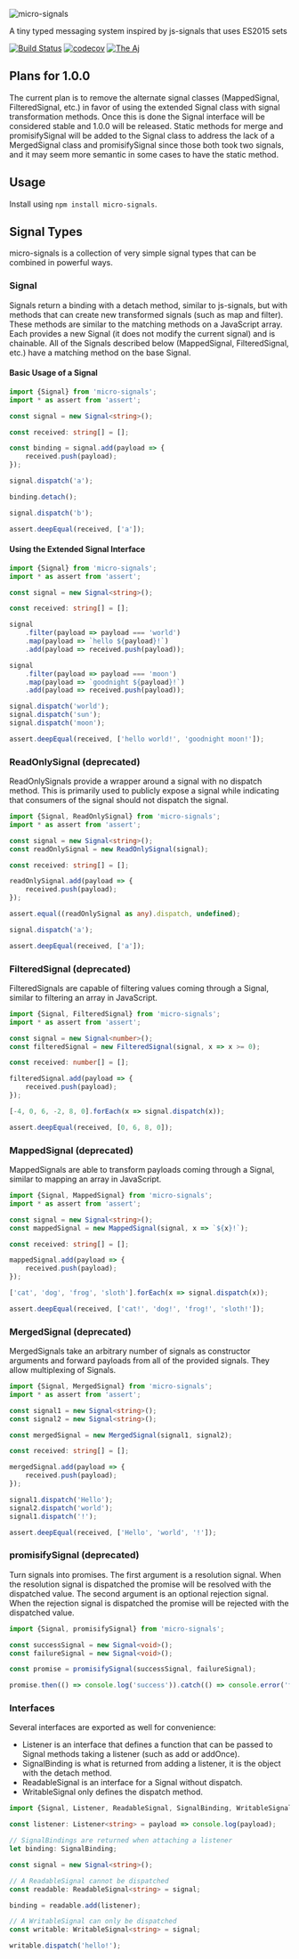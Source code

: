 ![micro-signals](https://rawgit.com/lelandmiller/micro-signals/master/micro-signals.svg)

A tiny typed messaging system inspired by js-signals that uses ES2015 sets

[![Build Status](https://travis-ci.org/lelandmiller/micro-signals.svg?branch=master)](https://travis-ci.org/lelandmiller/micro-signals)
[![codecov](https://codecov.io/gh/lelandmiller/micro-signals/branch/master/graph/badge.svg)](https://codecov.io/gh/lelandmiller/micro-signals)
[![The Aj](https://img.shields.io/badge/The_Aj-verified-brightgreen.svg)](https://www.linkedin.com/in/ajay-kodali-1281553/)

## Plans for 1.0.0

The current plan is to remove the alternate signal classes (MappedSignal, FilteredSignal, etc.) in
favor of using the extended Signal class with signal transformation methods. Once this is done the
Signal interface will be considered stable and 1.0.0 will be released. Static methods for merge and
promisifySignal will be added to the Signal class to address the lack of a MergedSignal class and
promisifySignal since those both took two signals, and it may seem more semantic in some cases to
have the static method.

## Usage

Install using `npm install micro-signals`.

## Signal Types

micro-signals is a collection of very simple signal types that can be combined in powerful ways.

### Signal

Signals return a binding with a detach method, similar to js-signals, but with methods that can
create new transformed signals (such as map and filter). These methods are similar to the matching
methods on a JavaScript array. Each provides a new Signal (it does not modify the current signal)
and is chainable. All of the Signals described below (MappedSignal, FilteredSignal, etc.) have a
matching method on the base Signal.

#### Basic Usage of a Signal

```ts
import {Signal} from 'micro-signals';
import * as assert from 'assert';

const signal = new Signal<string>();

const received: string[] = [];

const binding = signal.add(payload => {
    received.push(payload);
});

signal.dispatch('a');

binding.detach();

signal.dispatch('b');

assert.deepEqual(received, ['a']);
```

#### Using the Extended Signal Interface

```ts
import {Signal} from 'micro-signals';
import * as assert from 'assert';

const signal = new Signal<string>();

const received: string[] = [];

signal
    .filter(payload => payload === 'world')
    .map(payload => `hello ${payload}!`)
    .add(payload => received.push(payload));

signal
    .filter(payload => payload === 'moon')
    .map(payload => `goodnight ${payload}!`)
    .add(payload => received.push(payload));

signal.dispatch('world');
signal.dispatch('sun');
signal.dispatch('moon');

assert.deepEqual(received, ['hello world!', 'goodnight moon!']);
```

### ReadOnlySignal (deprecated)

ReadOnlySignals provide a wrapper around a signal with no dispatch method. This is primarily used to
publicly expose a signal while indicating that consumers of the signal should not dispatch the
signal.

```ts
import {Signal, ReadOnlySignal} from 'micro-signals';
import * as assert from 'assert';

const signal = new Signal<string>();
const readOnlySignal = new ReadOnlySignal(signal);

const received: string[] = [];

readOnlySignal.add(payload => {
    received.push(payload);
});

assert.equal((readOnlySignal as any).dispatch, undefined);

signal.dispatch('a');

assert.deepEqual(received, ['a']);
```

### FilteredSignal (deprecated)

FilteredSignals are capable of filtering values coming through a Signal, similar to filtering an
array in JavaScript.

```ts
import {Signal, FilteredSignal} from 'micro-signals';
import * as assert from 'assert';

const signal = new Signal<number>();
const filteredSignal = new FilteredSignal(signal, x => x >= 0);

const received: number[] = [];

filteredSignal.add(payload => {
    received.push(payload);
});

[-4, 0, 6, -2, 8, 0].forEach(x => signal.dispatch(x));

assert.deepEqual(received, [0, 6, 8, 0]);
```

### MappedSignal (deprecated)

MappedSignals are able to transform payloads coming through a Signal, similar to mapping an array
in JavaScript.

```ts
import {Signal, MappedSignal} from 'micro-signals';
import * as assert from 'assert';

const signal = new Signal<string>();
const mappedSignal = new MappedSignal(signal, x => `${x}!`);

const received: string[] = [];

mappedSignal.add(payload => {
    received.push(payload);
});

['cat', 'dog', 'frog', 'sloth'].forEach(x => signal.dispatch(x));

assert.deepEqual(received, ['cat!', 'dog!', 'frog!', 'sloth!']);
```

### MergedSignal (deprecated)

MergedSignals take an arbitrary number of signals as constructor arguments and forward payloads from
all of the provided signals. They allow multiplexing of Signals.

```ts
import {Signal, MergedSignal} from 'micro-signals';
import * as assert from 'assert';

const signal1 = new Signal<string>();
const signal2 = new Signal<string>();

const mergedSignal = new MergedSignal(signal1, signal2);

const received: string[] = [];

mergedSignal.add(payload => {
    received.push(payload);
});

signal1.dispatch('Hello');
signal2.dispatch('world');
signal1.dispatch('!');

assert.deepEqual(received, ['Hello', 'world', '!']);
```

### promisifySignal (deprecated)

Turn signals into promises. The first argument is a resolution signal. When the resolution signal is
dispatched the promise will be resolved with the dispatched value. The second argument is an
optional rejection signal. When the rejection signal is dispatched the promise will be rejected with
the dispatched value.

```ts
import {Signal, promisifySignal} from 'micro-signals';

const successSignal = new Signal<void>();
const failureSignal = new Signal<void>();

const promise = promisifySignal(successSignal, failureSignal);

promise.then(() => console.log('success')).catch(() => console.error('failure'));
```

### Interfaces

Several interfaces are exported as well for convenience:

-   Listener is an interface that defines a function that can be passed to Signal methods taking a
    listener (such as add or addOnce).
-   SignalBinding is what is returned from adding a listener, it is the object with the detach
    method.
-   ReadableSignal is an interface for a Signal without dispatch.
-   WritableSignal only defines the dispatch method.

```ts
import {Signal, Listener, ReadableSignal, SignalBinding, WritableSignal} from 'micro-signals';

const listener: Listener<string> = payload => console.log(payload);

// SignalBindings are returned when attaching a listener
let binding: SignalBinding;

const signal = new Signal<string>();

// A ReadableSignal cannot be dispatched
const readable: ReadableSignal<string> = signal;

binding = readable.add(listener);

// A WritableSignal can only be dispatched
const writable: WritableSignal<string> = signal;

writable.dispatch('hello!');
```
